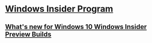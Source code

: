 # [Windows Insider Program](index.md)
## [What's new for Windows 10 Windows Insider Preview Builds](Whats-new-wip-at-home.md)
<!--## [Getting started with Windows 10 Insider Program](Get-started-wip-at-home.md)-->
